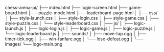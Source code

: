 chess-arena-pi/
├── index.html
├── login-screen.html
├── game-board.html
├── puzzle-mode.html
├── leaderboard-page.html
│
├── css/
│   ├── style-launch.css
│   ├── style-login.css
│   ├── style-game.css
│   ├── style-puzzle.css
│   └── style-leaderboard.css
│
├── js/
│   ├── logic-launch.js
│   ├── logic-login.js
│   ├── logic-game.js
│   ├── logic-puzzle.js
│   └── logic-leaderboard.js
│
├── sounds/
│   ├── move-tap.ogg
│   ├── timer-tick.ogg
│   ├── win-fanfare.ogg
│   └── lose-defeat.ogg
│
└── images/
    └── logo-main.png
